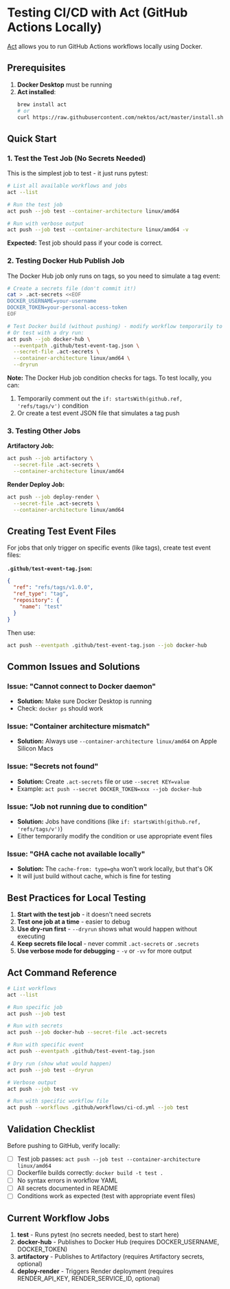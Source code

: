 # Testing CI/CD with Act (GitHub Actions Locally)

[Act](https://github.com/nektos/act) allows you to run GitHub Actions workflows locally using Docker.

## Prerequisites

1. **Docker Desktop** must be running
2. **Act installed**: 
   ```bash
   brew install act
   # or
   curl https://raw.githubusercontent.com/nektos/act/master/install.sh | sudo bash
   ```

## Quick Start

### 1. Test the Test Job (No Secrets Needed)

This is the simplest job to test - it just runs pytest:

```bash
# List all available workflows and jobs
act --list

# Run the test job
act push --job test --container-architecture linux/amd64

# Run with verbose output
act push --job test --container-architecture linux/amd64 -v
```

**Expected:** Test job should pass if your code is correct.

### 2. Testing Docker Hub Publish Job

The Docker Hub job only runs on tags, so you need to simulate a tag event:

```bash
# Create a secrets file (don't commit it!)
cat > .act-secrets <<EOF
DOCKER_USERNAME=your-username
DOCKER_TOKEN=your-personal-access-token
EOF

# Test Docker build (without pushing) - modify workflow temporarily to add --no-push
# Or test with a dry run:
act push --job docker-hub \
  --eventpath .github/test-event-tag.json \
  --secret-file .act-secrets \
  --container-architecture linux/amd64 \
  --dryrun
```

**Note:** The Docker Hub job condition checks for tags. To test locally, you can:
1. Temporarily comment out the `if: startsWith(github.ref, 'refs/tags/v')` condition
2. Or create a test event JSON file that simulates a tag push

### 3. Testing Other Jobs

**Artifactory Job:**
```bash
act push --job artifactory \
  --secret-file .act-secrets \
  --container-architecture linux/amd64
```

**Render Deploy Job:**
```bash
act push --job deploy-render \
  --secret-file .act-secrets \
  --container-architecture linux/amd64
```

## Creating Test Event Files

For jobs that only trigger on specific events (like tags), create test event files:

**`.github/test-event-tag.json`:**
```json
{
  "ref": "refs/tags/v1.0.0",
  "ref_type": "tag",
  "repository": {
    "name": "test"
  }
}
```

Then use:
```bash
act push --eventpath .github/test-event-tag.json --job docker-hub
```

## Common Issues and Solutions

### Issue: "Cannot connect to Docker daemon"
- **Solution:** Make sure Docker Desktop is running
- Check: `docker ps` should work

### Issue: "Container architecture mismatch"
- **Solution:** Always use `--container-architecture linux/amd64` on Apple Silicon Macs

### Issue: "Secrets not found"
- **Solution:** Create `.act-secrets` file or use `--secret KEY=value`
- Example: `act push --secret DOCKER_TOKEN=xxx --job docker-hub`

### Issue: "Job not running due to condition"
- **Solution:** Jobs have conditions (like `if: startsWith(github.ref, 'refs/tags/v')`)
- Either temporarily modify the condition or use appropriate event files

### Issue: "GHA cache not available locally"
- **Solution:** The `cache-from: type=gha` won't work locally, but that's OK
- It will just build without cache, which is fine for testing

## Best Practices for Local Testing

1. **Start with the test job** - it doesn't need secrets
2. **Test one job at a time** - easier to debug
3. **Use dry-run first** - `--dryrun` shows what would happen without executing
4. **Keep secrets file local** - never commit `.act-secrets` or `.secrets`
5. **Use verbose mode for debugging** - `-v` or `-vv` for more output

## Act Command Reference

```bash
# List workflows
act --list

# Run specific job
act push --job test

# Run with secrets
act push --job docker-hub --secret-file .act-secrets

# Run with specific event
act push --eventpath .github/test-event-tag.json

# Dry run (show what would happen)
act push --job test --dryrun

# Verbose output
act push --job test -vv

# Run with specific workflow file
act push --workflows .github/workflows/ci-cd.yml --job test
```

## Validation Checklist

Before pushing to GitHub, verify locally:

- [ ] Test job passes: `act push --job test --container-architecture linux/amd64`
- [ ] Dockerfile builds correctly: `docker build -t test .`
- [ ] No syntax errors in workflow YAML
- [ ] All secrets documented in README
- [ ] Conditions work as expected (test with appropriate event files)

## Current Workflow Jobs

1. **test** - Runs pytest (no secrets needed, best to start here)
2. **docker-hub** - Publishes to Docker Hub (requires DOCKER_USERNAME, DOCKER_TOKEN)
3. **artifactory** - Publishes to Artifactory (requires Artifactory secrets, optional)
4. **deploy-render** - Triggers Render deployment (requires RENDER_API_KEY, RENDER_SERVICE_ID, optional)

